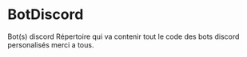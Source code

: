 # BotDiscord
Bot(s) discord
Répertoire qui va contenir tout le code des bots discord personalisés merci a tous.
